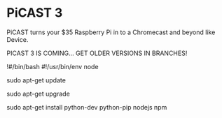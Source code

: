 # PiCAST 3
PiCAST turns your $35 Raspberry Pi in to a Chromecast and beyond like Device.

PICAST 3 IS COMING... GET OLDER VERSIONS IN BRANCHES!


!#/bin/bash
#!/usr/bin/env node

sudo apt-get update

sudo apt-get upgrade

sudo apt-get install python-dev python-pip nodejs npm

